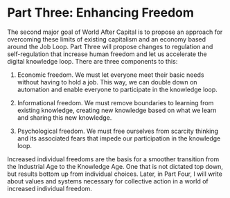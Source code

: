 # Part Three: Enhancing Freedom

The second major goal of World After Capital is to propose an approach for overcoming these limits of existing capitalism and an economy based around the Job Loop. Part Three will propose changes to regulation and self-regulation that increase human freedom and let us accelerate the digital knowledge loop. There are three components to this:

1. Economic freedom. We must let everyone meet their basic needs without having to hold a job. This way, we can double down on automation and enable everyone to participate in the knowledge loop.

2. Informational freedom. We must remove boundaries to learning from existing knowledge, creating new knowledge based on what we learn and sharing this new knowledge.

3. Psychological freedom. We must free ourselves from scarcity thinking and its associated fears that impede our participation in the knowledge loop.

Increased individual freedoms are the basis for a smoother transition from the Industrial Age to the Knowledge Age. One that is not dictated top down, but results bottom up from individual choices. Later, in Part Four, I will write about values and systems necessary for collective action in a world of increased individual freedom. 
